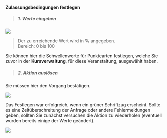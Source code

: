 <!--
 * @file page_admin_condition_set_de.md
 *
 * @author Till Uhlig <till.uhlig@student.uni-halle.de>
 * @date 2015
-->

#### Zulassungsbedingungen festlegen ####

> ##### 1. Werte eingeben #####

![](setA.png)

> Der zu erreichende Wert wird in **%** angegeben.
> <br/> Bereich: 0 bis 100

Sie können hier die Schwellenwerte für Punktearten festlegen, welche Sie zuvor in der **Kursverwaltung**, für diese Veranstaltung, ausgewählt haben.

> ##### 2. Aktion auslösen #####

Sie müssen hier den Vorgang bestätigen.

![](setB.png)

Das Festlegen war erfolgreich, wenn ein grüner Schriftzug erscheint. Sollte es eine Zeitüberschreitung der Anfrage oder andere Fehlermeldungen geben, sollten Sie zunächst versuchen die Aktion zu wiederholen (eventuell wurden bereits einige der Werte geändert).

![](setC.png)